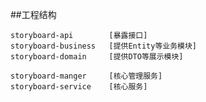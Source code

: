 ##工程结构

    storyboard-api        [暴露接口]
    storyboard-business   [提供Entity等业务模块]
    storyboard-domain     [提供DTO等展示模块]

    storyboard-manger     [核心管理服务]
    storyboard-service    [核心服务]
